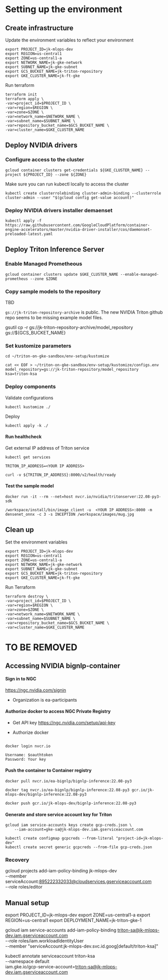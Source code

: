 # Setting up the environment


## Create infrastructure

Update the environment variables to reflect your environment

```
export PROJECT_ID=jk-mlops-dev
export REGION=us-central1
export ZONE=us-central1-a
export NETWORK_NAME=jk-gke-network
export SUBNET_NAME=jk-gke-subnet
export GCS_BUCKET_NAME=jk-triton-repository
export GKE_CLUSTER_NAME=jk-ft-gke

```

Run terraform

```
terraform init
terraform apply \
-var=project_id=$PROJECT_ID \
-var=region=$REGION \
-var=zone=$ZONE \
-var=network_name=$NETWORK_NAME \
-var=subnet_name=$SUBNET_NAME \
-var=repository_bucket_name=$GCS_BUCKET_NAME \
-var=cluster_name=$GKE_CLUSTER_NAME 

```

## Deploy NVIDIA drivers

### Configure access to the cluster

```
gcloud container clusters get-credentials ${GKE_CLUSTER_NAME} --project ${PROJECT_ID} --zone ${ZONE} 
```

Make sure you can run kubectl locally to access the cluster

```
kubectl create clusterrolebinding cluster-admin-binding --clusterrole cluster-admin --user "$(gcloud config get-value account)"
```

### Deploy NVIDIA drivers installer demaenset

```
kubectl apply -f https://raw.githubusercontent.com/GoogleCloudPlatform/container-engine-accelerators/master/nvidia-driver-installer/cos/daemonset-preloaded-latest.yaml 
```


## Deploy Triton Inference Server

### Enable Managed Prometheous

```
gcloud container clusters update $GKE_CLUSTER_NAME --enable-managed-prometheus --zone $ZONE
```

### Copy sample models to the repository

TBD

`gs://jk-triton-repository-archive` is public. The new NVIDIA Triton github repo seems to be missing example model files.

gsutil cp -r gs://jk-triton-repository-archive/model_repository gs://${GCS_BUCKET_NAME} 

### Set kustomize parameters

```
cd ~/triton-on-gke-sandbox/env-setup/kustomize
```

```
cat << EOF > ~/triton-on-gke-sandbox/env-setup/kustomize/configs.env
model_repository=gs://jk-triton-repository/model_repository
ksa=triton-ksa
```

### Deploy components

Validate configurations

```
kubectl kustomize ./
```

Deploy

```
kubectl apply -k ./

```

#### Run healthcheck

Get external IP address of Triton service

```
kubectl get services
```


```
TRITON_IP_ADDRESS=<YOUR IP ADDRESS>

curl -v ${TRITON_IP_ADDRESS}:8000/v2/health/ready
```

#### Test the sample model

```
docker run -it --rm --net=host nvcr.io/nvidia/tritonserver:22.08-py3-sdk
```

```
/workspace/install/bin/image_client -u  <YOUR IP ADDRESS>:8000 -m densenet_onnx -c 3 -s INCEPTION /workspace/images/mug.jpg
```

## Clean up

Set the environment variables

```
export PROJECT_ID=jk-mlops-dev
export REGION=us-central1
export ZONE=us-central1-a
export NETWORK_NAME=jk-gke-network
export SUBNET_NAME=jk-gke-subnet
export GCS_BUCKET_NAME=jk-triton-repository
export GKE_CLUSTER_NAME=jk-ft-gke

```
Run Terraform

```
terraform destroy \
-var=project_id=$PROJECT_ID \
-var=region=$REGION \
-var=zone=$ZONE \
-var=network_name=$NETWORK_NAME \
-var=subnet_name=$SUBNET_NAME \
-var=repository_bucket_name=$GCS_BUCKET_NAME \
-var=cluster_name=$GKE_CLUSTER_NAME 

```

# TO BE REMOVED


## Accessing NVIDIA bignlp-container

#### Sign in to NGC

https://ngc.nvidia.com/signin

- Organization is ea-participants

#### Authorize docker to access NGC Private Registry

- Get API key
https://ngc.nvidia.com/setup/api-key 

- Authorize docker

```

docker login nvcr.io

Username: $oauthtoken
Password: Your key

```

#### Push the container to Container registry 

```
docker pull nvcr.io/ea-bignlp/bignlp-inference:22.08-py3

docker tag nvcr.io/ea-bignlp/bignlp-inference:22.08-py3 gcr.io/jk-mlops-dev/bignlp-inference:22.08-py3

docker push gcr.io/jk-mlops-dev/bignlp-inference:22.08-py3
```




#### Generate and store service account key for Triton

```
gcloud iam service-accounts keys create gcp-creds.json \
    --iam-account=gke-sa@jk-mlops-dev.iam.gserviceaccount.com
```

```
kubectl create configmap gcpcreds --from-literal "project-id=jk-mlops-dev"
kubectl create secret generic gcpcreds --from-file gcp-creds.json
```

### Recovery

gcloud projects add-iam-policy-binding jk-mlops-dev \
  --member serviceAccount:895222332033@cloudservices.gserviceaccount.com \
  --role roles/editor



  ## Manual setup

export PROJECT_ID=jk-mlops-dev
export ZONE=us-central1-a
export REGION=us-central1
export DEPLOYMENT_NAME=jk-triton-gke-1



gcloud iam service-accounts add-iam-policy-binding triton-sa@jk-mlops-dev.iam.gserviceaccount.com \
    --role roles/iam.workloadIdentityUser \
    --member "serviceAccount:jk-mlops-dev.svc.id.goog[default/triton-ksa]"


kubectl annotate serviceaccount triton-ksa \
    --namespace default \
    iam.gke.io/gcp-service-account=triton-sa@jk-mlops-dev.iam.gserviceaccount.com

